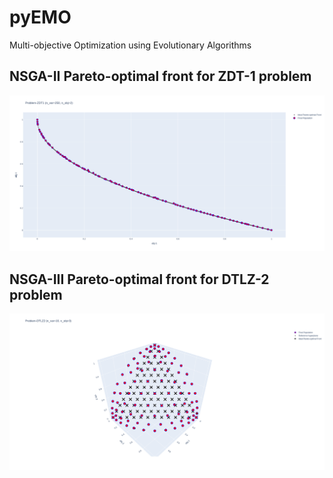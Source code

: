 # pyEMO

Multi-objective Optimization using Evolutionary Algorithms

## NSGA-II Pareto-optimal front for ZDT-1 problem

![](figures/nsga2_zdt1_plotly_screenshot.png)

## NSGA-III Pareto-optimal front for DTLZ-2 problem

![](figures/nsga3_dtlz2_plotly_screenshot.png)


